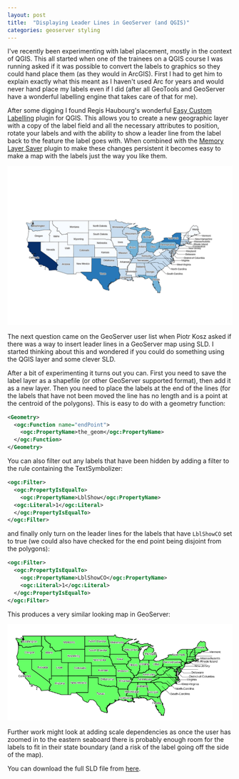 ```yaml
---
layout: post
title:  "Displaying Leader Lines in GeoServer (and QGIS)"
categories: geoserver styling 
---
```


I've recently been experimenting with label placement, mostly in the context of
QGIS. This all started when one of the trainees on a QGIS course I was running
asked if it was possible to convert the labels to graphics so they could hand
place them (as they would in ArcGIS). First I had to get him to explain exactly
what this meant as I haven't used Arc for years and would never hand place my
labels even if I did (after all GeoTools and GeoServer have a wonderful
labelling engine that takes care of that for me). 

After some digging I found Regis Haubourg's wonderful [Easy Custom
Labelling](https://plugins.qgis.org/plugins/EasyCustomLabeling/)
plugin for QGIS. This allows you to create a new geographic layer with a copy of
the label field and all the necessary attributes to position, rotate your labels
and with the ability to show a leader line from the label back to the feature
the label goes with. When combined with the [Memory Layer
Saver](https://plugins.qgis.org/plugins/MemoryLayerSaver/) plugin to make these
changes persistent it becomes easy to make a map with the labels just the way
you like them.

![Labels and Leader lines in QGIS](/images/qgis.png)

The next question came on the GeoServer user list when Piotr Kosz asked if there
was a way to insert leader lines in a GeoServer map using SLD. I started
thinking about this and wondered if you could do something using the QGIS layer
and some clever SLD. 

After a bit of experimenting it turns out you can. First you need to save the
label layer as a shapefile (or other GeoServer supported format), then add it as
a new layer. Then you need to place the labels at the end of the lines (for the
labels that have not been moved the line has no length and is a point at the
centroid of the polygons). This is easy to do with a geometry function:

~~~~xml
<Geometry>
  <ogc:Function name="endPoint">
    <ogc:PropertyName>the_geom</ogc:PropertyName>
  </ogc:Function>
</Geometry>
~~~~

You can also filter out any labels that have been hidden by adding a filter to
the rule containing the TextSymbolizer:

~~~~xml
<ogc:Filter>
  <ogc:PropertyIsEqualTo>
    <ogc:PropertyName>LblShow</ogc:PropertyName>
  <ogc:Literal>1</ogc:Literal>
  </ogc:PropertyIsEqualTo>
</ogc:Filter>
~~~~

and finally only turn on the leader lines for the labels that have `LblShowCO`
set to true (we could also have checked for the end point being disjoint from 
the polygons): 

~~~~xml
<ogc:Filter>
  <ogc:PropertyIsEqualTo>
    <ogc:PropertyName>LblShowCO</ogc:PropertyName>
    <ogc:Literal>1</ogc:Literal>
  </ogc:PropertyIsEqualTo>
</ogc:Filter>
~~~~

This produces a very similar looking map in GeoServer:

![Leader Lines in GeoServer](/images/geoserver.png)

Further work might look at adding scale dependencies as once the user has zoomed
in to the eastern seaboard there is probably enough room for the labels to fit
in their state boundary (and a risk of the label going off the side of the map).

You can download the full SLD file from [here](/images/labels.sld).
